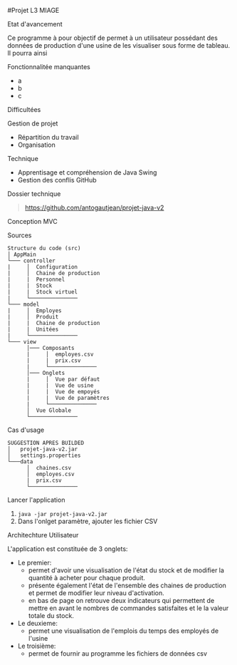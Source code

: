 
#Projet L3 MIAGE

Etat d'avancement

Ce programme à pour objectif de permet à un utilisateur possédant des données de production d'une usine de les visualiser sous forme de tableau.
Il pourra ainsi 

Fonctionnalitée manquantes

* a
* b
* c

Difficultées

Gestion de projet
* Répartition du travail
* Organisation

Technique
* Apprentisage et compréhension de Java Swing
* Gestion des conflis GitHub 

Dossier technique

> https://github.com/antogautjean/projet-java-v2

Conception MVC

Sources
```
Structure du code (src)
│ AppMain    
└─── controller
|     │  Configuration
|     │  Chaine de production
|     |  Personnel
|     |  Stock
|     |  Stock virtuel
|     └─────────────── 
└─── model
|     │  Employes
|     │  Produit
|     |  Chaine de production
|     |  Unitées
|     └─────────────── 
└─── view
      │─── Composants
      |     │  employes.csv
      |     |  prix.csv
      |     └─────────────── 
      │─── Onglets
      |     │  Vue par défaut
      |     |  Vue de usine
      |     |  Vue de empoyés
      |     |  Vue de paramètres
      |     └─────────────── 
      │  Vue Globale 
      └─────────────── 
```
Cas d'usage
```
SUGGESTION APRES BUILDED
│   projet-java-v2.jar
│   settings.properties
└───data
      │  chaines.csv
      │  employes.csv
      |  prix.csv
      └─────────────── 
```
Lancer l'application

1) ```java -jar projet-java-v2.jar```
2) Dans l'onlget paramètre, ajouter les fichier CSV

Architechture Utilisateur

L'application est constituée de 3 onglets:
* Le premier:    
    * permet d'avoir une visualisation de l'état du stock et de modifier la quantité à acheter pour chaque produit.
    * présente également l'état de l'ensemble des chaines de production et permet de modifier leur niveau d'activation.
    * en bas de page on retrouve deux indicateurs qui permettent de mettre en avant le nombres de commandes satisfaites et le la valeur totale du stock.
* Le deuxieme:
    * permet une visualisation de l'emplois du temps des employés de l'usine
* Le troisième:
    * permet de fournir au programme les fichiers de données csv

